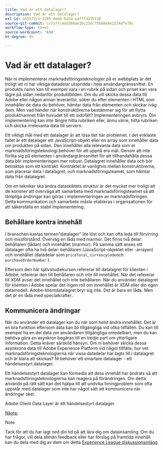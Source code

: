 ```yaml
---
title: Vad är ett datalager?
description: Vad är ett datalager?
exl-id: a53572c1-1295-4ed4-8a3d-aafff3235138
source-git-commit: cc7a77c4dd380ae1bc23dc75608e8e2224dfe78c
workflow-type: tm+mt
source-wordcount: '634'
ht-degree: 0%

---
```


# Vad är ett datalager?

När ni implementerar marknadsföringsteknologier på er webbplats är det troligt att ni har viktiga datadelar utspridda i hela användargränssnittet. En produkts namn kan till exempel vara i en rubrik på sidan och priset kan vara lägre på sidan nedanför produktbilden. Om du vill skicka dessa data till Adobe eller någon annan leverantör, söker du efter elementen i HTML som innehåller de data du behöver, hämtar data från elementen och skickar iväg dem. Men vad händer när konstruktörerna bestämmer sig för att flytta produktnamnet från huvudet till ett sidofält? Implementeringen avbryts. Din implementering kan inte längre hitta rubriken eller, ännu värre, hitta rubriken och skicka irrelevanta data till servern.

Ett viktigt mål med ett datalager är att lösa det här problemet. I det enklaste fallet är ett datalager ett JavaScript-objekt eller en array som innehåller data om produkten på sidan. Den innehåller alla relevanta data som er marknadsföringsteknologi behöver för att uppnå era mål. Genom att inte förlita sig på elementen i användargränssnittet för att tillhandahålla dessa data blir implementeringen mer robust. Datalagret innehåller data och bör betraktas som ett kontrakt. Kontraktet är vanligtvis mellan konstruktörerna, som placerar data i datalagret, och marknadsföringsteamet, som hämtar data från datalagret.

Om en tekniker ska ändra dataskiktets struktur är det mycket mer troligt att de kommer att överväga att samarbeta med marknadsföringsteamet så att lämpliga ändringar kan göras i implementeringen av marknadsföringen. Detta kommunikation och samarbete _måste_ etableras i organisationen för att säkerställa en stabil implementering.

## Behållare kontra innehåll

I branschen kastas termen&quot;datalager&quot; lite löst och kan ofta leda till förvirring och missförstånd. Överväg en låda med marmor. Det finns två delar: behållaren (lådan) och innehållet (marmor). På samma sätt anses ett datalager ofta ha två delar: behållaren (JavaScript-objektet eller -arrayen) och innehållet (datadelar som `priceTotal`, `currencyCode`och `purchaseOrderNumber` ).

Eftersom den här självstudiekursen refererar till datalagret för klienten i Adobe, refererar den till behållaren och inte till innehållet. När det refererar till XDM avser det innehållet och inte behållaren. När du använder datalagret för klienten i Adobe spelar det ingen roll om innehållet är XDM eller din egen datamodell. Adobe-klientdatalagret bryr sig inte. Det är bara en låda. Men det _är_ en låda med specialkrafter..

## Kommunicera ändringar

När du använder ett datalager kan du när som helst ändra innehållet. Det är en bra funktion eftersom data kan bli tillgängliga vid olika tillfällen. Du kan till exempel ha en del data om användaren tillgängliga omedelbart, men du kan behöva göra en asynkron begäran till en tredje part om ytterligare information. Detta kräver särskild hänsyn. Om ni behöver skicka dessa asynkrona data till Adobe Experience Platform vid något tillfälle, hur vet marknadsföringsteknologierna när vissa datadelar har lagts till i datalagret och är klara att skickas? Ni behöver ett smartare datalager - ett händelsestyrt datalager.

Ett händelsestyrt datalager kan förmedla att dess innehåll har ändrats så att marknadsföringsteknologierna kan reagera på förändringen. Om detta används på rätt sätt kan det hjälpa till att undvika timingproblem som ofta uppstår med datalager som inte har något sätt att kommunicera när ändringar sker.

Adobe Client Data Layer är ett händelsestyrt datalager.

[Nästa: ](how-to-use-the-adobe-client-data-layer.md)

>[!NOTE]
>
>Tack för att du har lagt ned din tid på att lära dig om datainsamling. Om du har frågor, vill dela allmän feedback eller har förslag på framtida innehåll kan du dela med dig av dem om detta [Experience League diskussionsinlägg](https://experienceleaguecommunities.adobe.com/t5/adobe-experience-platform-launch/tutorial-discussion-use-adobe-experience-platform-data/m-p/543877)
